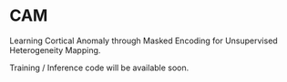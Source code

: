# CAM
Learning Cortical Anomaly through Masked Encoding for Unsupervised Heterogeneity Mapping.

Training / Inference code will be available soon.

